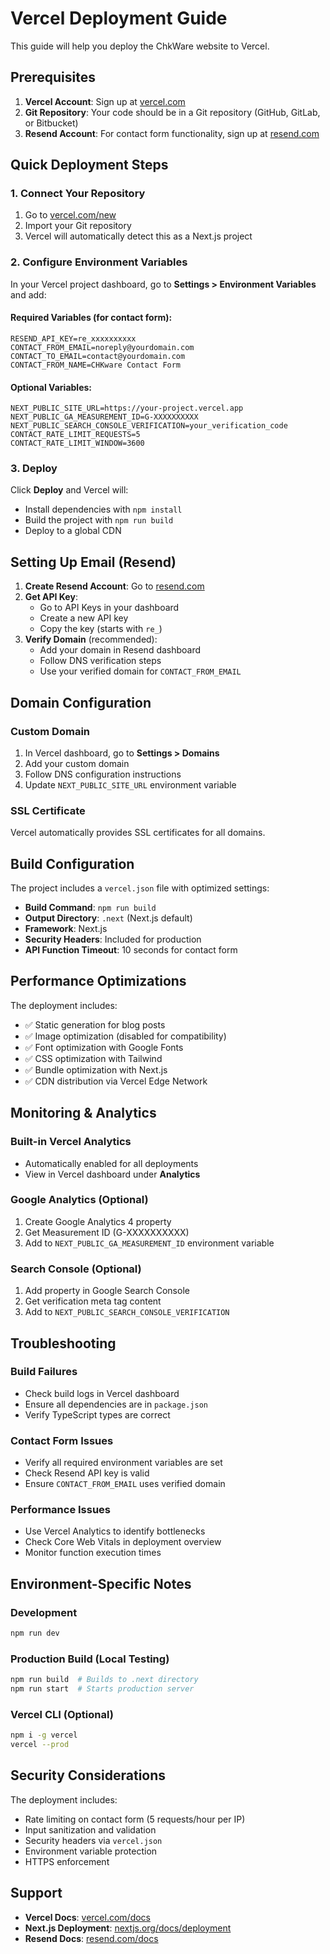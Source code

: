 # Vercel Deployment Guide

This guide will help you deploy the ChkWare website to Vercel.

## Prerequisites

1. **Vercel Account**: Sign up at [vercel.com](https://vercel.com)
2. **Git Repository**: Your code should be in a Git repository (GitHub, GitLab, or Bitbucket)
3. **Resend Account**: For contact form functionality, sign up at [resend.com](https://resend.com)

## Quick Deployment Steps

### 1. Connect Your Repository

1. Go to [vercel.com/new](https://vercel.com/new)
2. Import your Git repository
3. Vercel will automatically detect this as a Next.js project

### 2. Configure Environment Variables

In your Vercel project dashboard, go to **Settings > Environment Variables** and add:

#### Required Variables (for contact form):
```
RESEND_API_KEY=re_xxxxxxxxxx
CONTACT_FROM_EMAIL=noreply@yourdomain.com
CONTACT_TO_EMAIL=contact@yourdomain.com
CONTACT_FROM_NAME=CHKware Contact Form
```

#### Optional Variables:
```
NEXT_PUBLIC_SITE_URL=https://your-project.vercel.app
NEXT_PUBLIC_GA_MEASUREMENT_ID=G-XXXXXXXXXX
NEXT_PUBLIC_SEARCH_CONSOLE_VERIFICATION=your_verification_code
CONTACT_RATE_LIMIT_REQUESTS=5
CONTACT_RATE_LIMIT_WINDOW=3600
```

### 3. Deploy

Click **Deploy** and Vercel will:
- Install dependencies with `npm install`
- Build the project with `npm run build`
- Deploy to a global CDN

## Setting Up Email (Resend)

1. **Create Resend Account**: Go to [resend.com](https://resend.com)
2. **Get API Key**: 
   - Go to API Keys in your dashboard
   - Create a new API key
   - Copy the key (starts with `re_`)
3. **Verify Domain** (recommended):
   - Add your domain in Resend dashboard
   - Follow DNS verification steps
   - Use your verified domain for `CONTACT_FROM_EMAIL`

## Domain Configuration

### Custom Domain
1. In Vercel dashboard, go to **Settings > Domains**
2. Add your custom domain
3. Follow DNS configuration instructions
4. Update `NEXT_PUBLIC_SITE_URL` environment variable

### SSL Certificate
Vercel automatically provides SSL certificates for all domains.

## Build Configuration

The project includes a `vercel.json` file with optimized settings:

- **Build Command**: `npm run build`
- **Output Directory**: `.next` (Next.js default)
- **Framework**: Next.js
- **Security Headers**: Included for production
- **API Function Timeout**: 10 seconds for contact form

## Performance Optimizations

The deployment includes:
- ✅ Static generation for blog posts
- ✅ Image optimization (disabled for compatibility)
- ✅ Font optimization with Google Fonts
- ✅ CSS optimization with Tailwind
- ✅ Bundle optimization with Next.js
- ✅ CDN distribution via Vercel Edge Network

## Monitoring & Analytics

### Built-in Vercel Analytics
- Automatically enabled for all deployments
- View in Vercel dashboard under **Analytics**

### Google Analytics (Optional)
1. Create Google Analytics 4 property
2. Get Measurement ID (G-XXXXXXXXXX)
3. Add to `NEXT_PUBLIC_GA_MEASUREMENT_ID` environment variable

### Search Console (Optional)
1. Add property in Google Search Console
2. Get verification meta tag content
3. Add to `NEXT_PUBLIC_SEARCH_CONSOLE_VERIFICATION`

## Troubleshooting

### Build Failures
- Check build logs in Vercel dashboard
- Ensure all dependencies are in `package.json`
- Verify TypeScript types are correct

### Contact Form Issues
- Verify all required environment variables are set
- Check Resend API key is valid
- Ensure `CONTACT_FROM_EMAIL` uses verified domain

### Performance Issues
- Use Vercel Analytics to identify bottlenecks
- Check Core Web Vitals in deployment overview
- Monitor function execution times

## Environment-Specific Notes

### Development
```bash
npm run dev
```

### Production Build (Local Testing)
```bash
npm run build  # Builds to .next directory
npm run start  # Starts production server
```

### Vercel CLI (Optional)
```bash
npm i -g vercel
vercel --prod
```

## Security Considerations

The deployment includes:
- Rate limiting on contact form (5 requests/hour per IP)
- Input sanitization and validation
- Security headers via `vercel.json`
- Environment variable protection
- HTTPS enforcement

## Support

- **Vercel Docs**: [vercel.com/docs](https://vercel.com/docs)
- **Next.js Deployment**: [nextjs.org/docs/deployment](https://nextjs.org/docs/deployment)
- **Resend Docs**: [resend.com/docs](https://resend.com/docs)